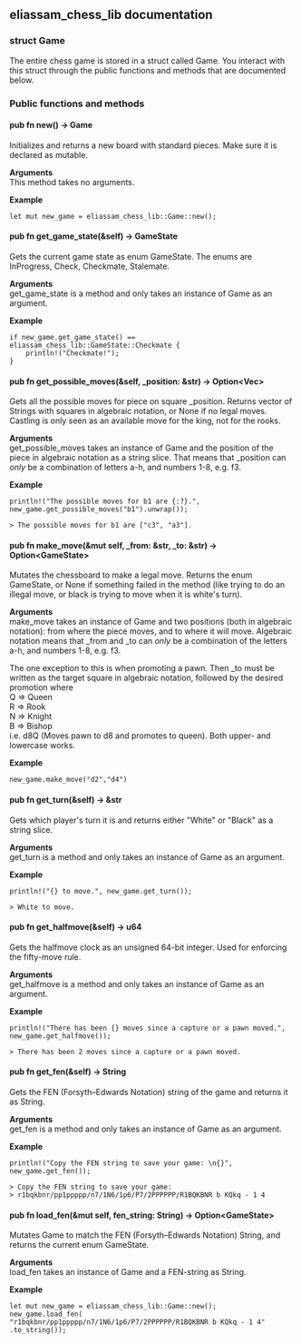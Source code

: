 ## eliassam_chess_lib documentation

### struct Game
The entire chess game is stored in a struct called Game. You interact with this struct through the public functions and methods that are documented below.

### Public functions and methods

#### pub fn new() -> Game
Initializes and returns a new board with standard pieces. Make sure it is declared as mutable.

**Arguments**  
This method takes no arguments.

**Example**
```
let mut new_game = eliassam_chess_lib::Game::new();
```

#### pub fn get_game_state(&self) -> GameState 
Gets the current game state as enum GameState. The enums are   
InProgress, Check, Checkmate, Stalemate.

**Arguments**  
get_game_state is a method and only takes an instance of Game as an argument.

**Example**
```
if new_game.get_game_state() == eliassam_chess_lib::GameState::Checkmate {
    println!("Checkmate!");
}

```

#### pub fn get_possible_moves(&self, _position: &str) -> Option<Vec<String>>

Gets all the possible moves for piece on square _position. Returns vector of Strings with squares in algebraic notation, or None if no legal moves. Castling is only seen as an available move for the king, not for the rooks.

**Arguments**  
get_possible_moves takes an instance of Game and the position of the piece in algebraic notation as a string slice. That means that _position can *only* be a combination of letters a-h, and numbers 1-8, e.g. f3.

**Example**
```
println!("The possible moves for b1 are {:?}.", new_game.get_possible_moves("b1").unwrap());

> The possible moves for b1 are ["c3", "a3"].
```

#### pub fn make_move(&mut self, _from: &str, _to: &str) -> Option<GameState\>
Mutates the chessboard to make a legal move. Returns the enum GameState, or None if something failed in the method (like trying to do an illegal move, or black is trying to move when it is white's turn).

**Arguments**  
make_move takes an instance of Game and two positions (both in algebraic notation): from where the piece moves, and to where it will move. Algebraic notation means that _from and _to can *only* be a combination of the letters a-h, and numbers 1-8, e.g. f3.

The one exception to this is when promoting a pawn. Then _to must be written as the target square in algebraic notation, followed by the desired promotion where  
Q => Queen  
R => Rook  
N => Knight  
B => Bishop  
i.e. d8Q (Moves pawn to d8 and promotes to queen). Both upper- and lowercase works.

**Example**
```
new_game.make_move("d2","d4")
```

#### pub fn get_turn(&self) -> &str

Gets which player's turn it is and returns either "White" or "Black" as a string slice.

**Arguments**  
get_turn is a method and only takes an instance of Game as an argument.


**Example**

```
println!("{} to move.", new_game.get_turn());

> White to move.
```

#### pub fn get_halfmove(&self) -> u64

Gets the halfmove clock as an unsigned 64-bit integer. Used for enforcing the fifty-move rule.

**Arguments**  
get_halfmove is a method and only takes an instance of Game as an argument.


**Example**

```
println!("There has been {} moves since a capture or a pawn moved.",
new_game.get_halfmove());

> There has been 2 moves since a capture or a pawn moved.
```

#### pub fn get_fen(&self) -> String

Gets the FEN (Forsyth–Edwards Notation) string of the game and returns it as String.

**Arguments**  
get_fen is a method and only takes an instance of Game as an argument.


**Example**

```
println!("Copy the FEN string to save your game: \n{}", new_game.get_fen());

> Copy the FEN string to save your game: 
> r1bqkbnr/pp1ppppp/n7/1N6/1p6/P7/2PPPPPP/R1BQKBNR b KQkq - 1 4
```

#### pub fn load_fen(&mut self, fen_string: String) -> Option<GameState\>

Mutates Game to match the FEN (Forsyth–Edwards Notation) String, and returns the current enum GameState.

**Arguments**  
load_fen takes an instance of Game and a FEN-string as String.


**Example**

```
let mut new_game = eliassam_chess_lib::Game::new();
new_game.load_fen(
"r1bqkbnr/pp1ppppp/n7/1N6/1p6/P7/2PPPPPP/R1BQKBNR b KQkq - 1 4"
.to_string());
```